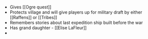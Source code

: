 - Gives [[Ogre quest]]
- Protects village and will give players up for military draft by either [[Raffens]] or [[Tribes]]
- Remembers stories about last expedition ship built before the war
- Has grand daughter - [[Elise LaFleur]]
-